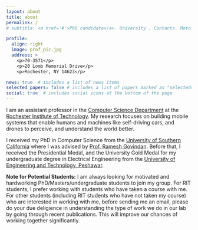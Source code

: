 ```yaml
---
layout: about
title: about
permalink: /
# subtitle: <a href='#'>PhD candidate</a>. University . Contacts. Moto. Etc.

profile:
  align: right
  image: prof_pic.jpg
  address: >
    <p>70-3571</p>
    <p>20 Lomb Memorial Drive</p>
    <p>Rochester, NY 14623</p>

news: true  # includes a list of news items
selected_papers: false # includes a list of papers marked as "selected={true}"
social: true  # includes social icons at the bottom of the page
---
```


I am an assistant professor in the [Computer Science Department](https://www.rit.edu/computing/department-computer-science) at the [Rochester Institute of Technology](https://www.rit.edu/). My research focuses on building mobile systems that enable humans and machines like self-driving cars, and drones to perceive, and understand the world better. 

I received my PhD in Computer Science from the [University of Southern California](https://www.usc.edu/) where I was advised by [Prof. Ramesh Govindan](https://govindan.usc.edu/). Before that, I received the Presidential Medal, and the University Gold Medal for my undergraduate degree in Electrical Engineering from the [University of Engineering and Technology, Peshawar](https://www.uetpeshawar.edu.pk/).

**Note for Potential Students:** I am always looking for motivated and hardworking PhD/Masters/undergraduate students to join my group. For RIT students, I prefer working with students who have taken a course with me. For other students (including RIT students who have not taken my course) who are interested in working with me, before sending me an email, please do your due deligience in understanding the type of work we do in our lab by going through recent publications. This will improve our chances of working together significantly.